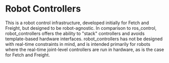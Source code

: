 # Robot Controllers

This is a robot control infrastructure, developed initially for Fetch and Freight, but
designed to be robot-agnostic. In comparison to ros_control, robot_controllers offers
the ability to "stack" controllers and avoids template-based hardware interfaces.
robot_controllers has not be designed with real-time constraints in mind, and is intended
primarily for robots where the real-time joint-level controllers are run in hardware,
as is the case for Fetch and Freight.

 
